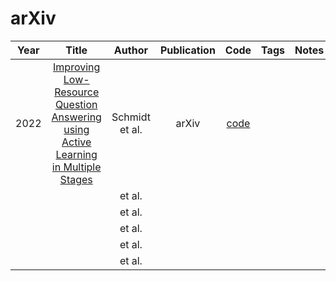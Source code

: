 # arXiv

| Year |                                                         Title                                                          |     Author     | Publication |                    Code                    | Tags | Notes |
|:----:|:----------------------------------------------------------------------------------------------------------------------:|:--------------:|:-----------:|:------------------------------------------:|:----:|:-----:|
| 2022 | [Improving Low-Resource Question Answering using Active Learning in Multiple Stages](https://arxiv.org/abs/2211.14880) | Schmidt et al. |    arXiv    | [code](https://github.com/primeqa/primeqa) |      |       |
|      |                                                                                                                        |     et al.     |             |                                            |      |       |
|      |                                                                                                                        |     et al.     |             |                                            |      |       |
|      |                                                                                                                        |     et al.     |             |                                            |      |       |
|      |                                                                                                                        |     et al.     |             |                                            |      |       |
|      |                                                                                                                        |     et al.     |             |                                            |      |       |
